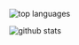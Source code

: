 ![top languages](https://github-readme-stats.vercel.app/api/top-langs/?username=pikulet&theme=onedark)

![github stats](https://github-readme-stats.vercel.app/api?username=pikulet&count_private=true&theme=onedark)
